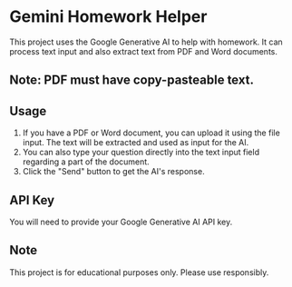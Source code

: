 # Gemini Homework Helper

This project uses the Google Generative AI to help with homework. It can process text input and also extract text from PDF and Word documents.
## Note: PDF must have copy-pasteable text.
## Usage

1. If you have a PDF or Word document, you can upload it using the file input. The text will be extracted and used as input for the AI.
2. You can also type your question directly into the text input field regarding a part of the document.
3. Click the "Send" button to get the AI's response.

## API Key

You will need to provide your Google Generative AI API key.

## Note

This project is for educational purposes only. Please use responsibly.
